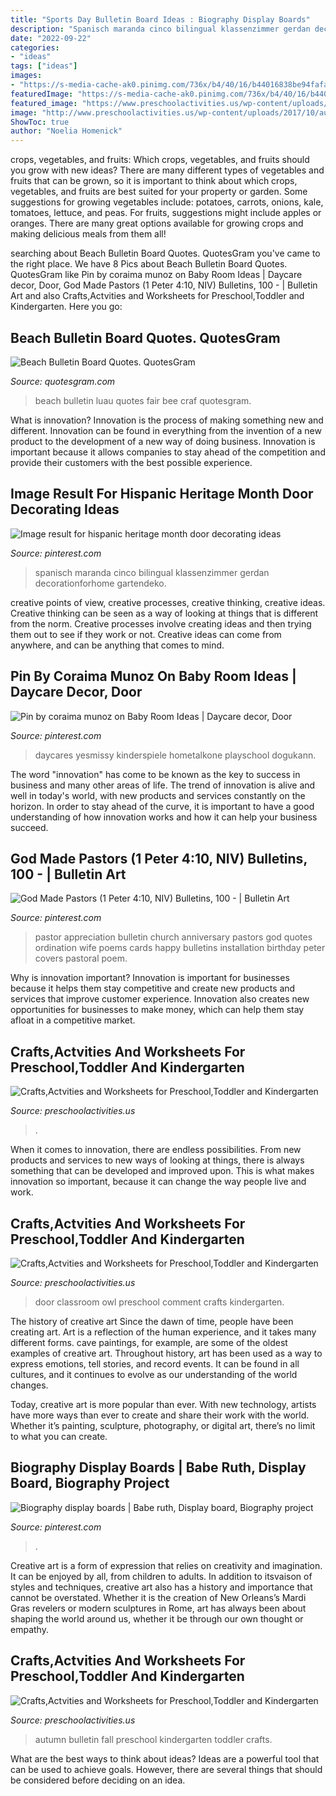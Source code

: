 ```yaml
---
title: "Sports Day Bulletin Board Ideas : Biography Display Boards"
description: "Spanisch maranda cinco bilingual klassenzimmer gerdan decorationforhome gartendeko"
date: "2022-09-22"
categories:
- "ideas"
tags: ["ideas"]
images:
- "https://s-media-cache-ak0.pinimg.com/736x/b4/40/16/b44016838be94fafa43bb60b73145b68.jpg"
featuredImage: "https://s-media-cache-ak0.pinimg.com/736x/b4/40/16/b44016838be94fafa43bb60b73145b68.jpg"
featured_image: "https://www.preschoolactivities.us/wp-content/uploads/2015/10/Halloween-classroom-door-decoration.jpg"
image: "http://www.preschoolactivities.us/wp-content/uploads/2017/10/autumn-bulletin-board-ideas.jpg"
ShowToc: true
author: "Noelia Homenick"
---
```



crops, vegetables, and fruits: Which crops, vegetables, and fruits should you grow with new ideas?
There are many different types of vegetables and fruits that can be grown, so it is important to think about which crops, vegetables, and fruits are best suited for your property or garden. Some suggestions for growing vegetables include: potatoes, carrots, onions, kale, tomatoes, lettuce, and peas. For fruits, suggestions might include apples or oranges. There are many great options available for growing crops and making delicious meals from them all!

	

		
searching about Beach Bulletin Board Quotes. QuotesGram you've came to the right place. We have 8 Pics about Beach Bulletin Board Quotes. QuotesGram like Pin by coraima munoz on Baby Room Ideas | Daycare decor, Door, God Made Pastors (1 Peter 4:10, NIV) Bulletins, 100 - | Bulletin Art and also Crafts,Actvities and Worksheets for Preschool,Toddler and Kindergarten. Here you go:
		
    
## Beach Bulletin Board Quotes. QuotesGram

<img loading=lazy src="https://cdn.quotesgram.com/img/74/12/1798514404-P4290967.jpg" onerror="this.onerror=null;this.src='https://tse2.mm.bing.net/th?id=OIP.FCiwe2hTRxmrg8zl206olgHaJ4&amp;pid=15.1';" alt="Beach Bulletin Board Quotes. QuotesGram">

_Source: quotesgram.com_

>beach bulletin luau quotes fair bee craf quotesgram. 

	

What is innovation?
Innovation is the process of making something new and different. Innovation can be found in everything from the invention of a new product to the development of a new way of doing business. Innovation is important because it allows companies to stay ahead of the competition and provide their customers with the best possible experience.

    
## Image Result For Hispanic Heritage Month Door Decorating Ideas

<img loading=lazy src="https://i.pinimg.com/736x/71/30/30/7130300ed0c6f76240766f75abce7acb.jpg" onerror="this.onerror=null;this.src='https://tse3.mm.bing.net/th?id=OIP.nd7Ptha6rCxMnMRW4-8JzgHaNd&amp;pid=15.1';" alt="Image result for hispanic heritage month door decorating ideas">

_Source: pinterest.com_

>spanisch maranda cinco bilingual klassenzimmer gerdan decorationforhome gartendeko. 

	

creative points of view, creative processes, creative thinking, creative ideas.
Creative thinking can be seen as a way of looking at things that is different from the norm. Creative processes involve creating ideas and then trying them out to see if they work or not. Creative ideas can come from anywhere, and can be anything that comes to mind.

    
## Pin By Coraima Munoz On Baby Room Ideas | Daycare Decor, Door

<img loading=lazy src="https://i.pinimg.com/736x/4d/7b/c9/4d7bc966e841ca8f138c6530f6457b5d.jpg" onerror="this.onerror=null;this.src='https://tse2.mm.bing.net/th?id=OIP.-8h6xosZepPjALuWCd9qCwAAAA&amp;pid=15.1';" alt="Pin by coraima munoz on Baby Room Ideas | Daycare decor, Door">

_Source: pinterest.com_

>daycares yesmissy kinderspiele hometalkone playschool dogukann. 

	

The word "innovation" has come to be known as the key to success in business and many other areas of life. The trend of innovation is alive and well in today's world, with new products and services constantly on the horizon. In order to stay ahead of the curve, it is important to have a good understanding of how innovation works and how it can help your business succeed.

    
## God Made Pastors (1 Peter 4:10, NIV) Bulletins, 100 - | Bulletin Art

<img loading=lazy src="https://s-media-cache-ak0.pinimg.com/736x/b4/40/16/b44016838be94fafa43bb60b73145b68.jpg" onerror="this.onerror=null;this.src='https://tse4.mm.bing.net/th?id=OIP.6WBb9_lGowpDtP0TKtmsHQAAAA&amp;pid=15.1';" alt="God Made Pastors (1 Peter 4:10, NIV) Bulletins, 100 - | Bulletin Art">

_Source: pinterest.com_

>pastor appreciation bulletin church anniversary pastors god quotes ordination wife poems cards happy bulletins installation birthday peter covers pastoral poem. 

	

Why is innovation important?
Innovation is important for businesses because it helps them stay competitive and create new products and services that improve customer experience. Innovation also creates new opportunities for businesses to make money, which can help them stay afloat in a competitive market.

    
## Crafts,Actvities And Worksheets For Preschool,Toddler And Kindergarten

<img loading=lazy src="https://www.preschoolactivities.us/wp-content/uploads/2015/10/Halloween-classroom-door-decoration.jpg" onerror="this.onerror=null;this.src='https://tse4.mm.bing.net/th?id=OIP.UI7HOZrce3hO2L2r2kZ7wwHaJ3&amp;pid=15.1';" alt="Crafts,Actvities and Worksheets for Preschool,Toddler and Kindergarten">

_Source: preschoolactivities.us_

>. 

	

When it comes to innovation, there are endless possibilities. From new products and services to new ways of looking at things, there is always something that can be developed and improved upon. This is what makes innovation so important, because it can change the way people live and work.

    
## Crafts,Actvities And Worksheets For Preschool,Toddler And Kindergarten

<img loading=lazy src="http://www.preschoolactivities.us/wp-content/uploads/2015/03/Owl-Classroom-Door.jpg" onerror="this.onerror=null;this.src='https://tse1.mm.bing.net/th?id=OIP.UiBKDn6-qObKyIR4fVDlPgHaNJ&amp;pid=15.1';" alt="Crafts,Actvities and Worksheets for Preschool,Toddler and Kindergarten">

_Source: preschoolactivities.us_

>door classroom owl preschool comment crafts kindergarten. 

	

The history of creative art
Since the dawn of time, people have been creating art. Art is a reflection of the human experience, and it takes many different forms. cave paintings, for example, are some of the oldest examples of creative art.
Throughout history, art has been used as a way to express emotions, tell stories, and record events. It can be found in all cultures, and it continues to evolve as our understanding of the world changes.

 Today, creative art is more popular than ever. With new technology, artists have more ways than ever to create and share their work with the world. Whether it’s painting, sculpture, photography, or digital art, there’s no limit to what you can create.

    
## Biography Display Boards | Babe Ruth, Display Board, Biography Project

<img loading=lazy src="https://i.pinimg.com/736x/77/21/58/7721584a15e4a6b3e74e4939bd68388e.jpg" onerror="this.onerror=null;this.src='https://tse2.mm.bing.net/th?id=OIP.dzhCpPjUtSEOyuVSzAKiKQHaJ3&amp;pid=15.1';" alt="Biography display boards | Babe ruth, Display board, Biography project">

_Source: pinterest.com_

>. 

	

Creative art is a form of expression that relies on creativity and imagination. It can be enjoyed by all, from children to adults. In addition to itsvaison of styles and techniques, creative art also has a history and importance that cannot be overstated. Whether it is the creation of New Orleans’s Mardi Gras revelers or modern sculptures in Rome, art has always been about shaping the world around us, whether it be through our own thought or empathy.

    
## Crafts,Actvities And Worksheets For Preschool,Toddler And Kindergarten

<img loading=lazy src="http://www.preschoolactivities.us/wp-content/uploads/2017/10/autumn-bulletin-board-ideas.jpg" onerror="this.onerror=null;this.src='https://tse4.mm.bing.net/th?id=OIP.xLjOh-OhzCAqoW7E2XNGKwHaFj&amp;pid=15.1';" alt="Crafts,Actvities and Worksheets for Preschool,Toddler and Kindergarten">

_Source: preschoolactivities.us_

>autumn bulletin fall preschool kindergarten toddler crafts. 

	

What are the best ways to think about ideas?
Ideas are a powerful tool that can be used to achieve goals. However, there are several things that should be considered before deciding on an idea.

